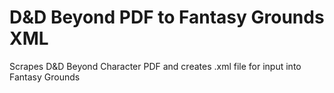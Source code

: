 # D&D Beyond PDF to Fantasy Grounds XML

Scrapes D&amp;D Beyond Character PDF and creates .xml file for input into Fantasy Grounds
